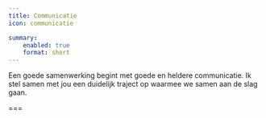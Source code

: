 ```yaml
---
title: Communicatie
icon: communicatie

summary:
    enabled: true
    format: short
---
```


Een goede samenwerking begint met goede en heldere communicatie. Ik stel samen met jou een duidelijk traject op waarmee we samen aan de slag gaan.

===
